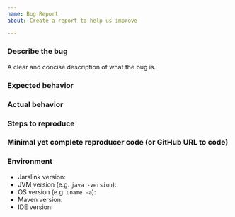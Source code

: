 ```yaml
---
name: Bug Report
about: Create a report to help us improve

---
```


### Describe the bug

A clear and concise description of what the bug is.

### Expected behavior

### Actual behavior

### Steps to reproduce

### Minimal yet complete reproducer code (or GitHub URL to code)

### Environment

- Jarslink version:
- JVM version (e.g. `java -version`):
- OS version (e.g. `uname -a`):
- Maven version:
- IDE version:
